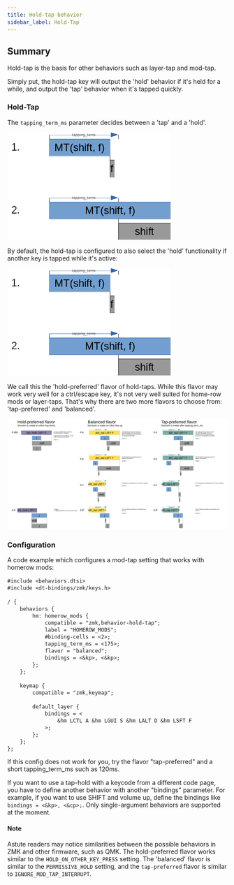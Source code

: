 ```yaml
---
title: Hold-tap behavior
sidebar_label: Hold-Tap
---
```


## Summary
Hold-tap is the basis for other behaviors such as layer-tap and mod-tap. 

Simply put, the hold-tap key will output the 'hold' behavior if it's held for a while, and output the 'tap' behavior when it's tapped quickly.


### Hold-Tap
The `tapping_term_ms` parameter decides between a 'tap' and a 'hold'.

![Simple behavior](../assets/hold-tap/case1_2.png)

By default, the hold-tap is configured to also select the 'hold' functionality if another key is tapped while it's active: 

![Hold preferred behavior](../assets/hold-tap/case1_2.png)

We call this the 'hold-preferred' flavor of hold-taps. While this flavor may work very well for a ctrl/escape key, it's not very well suited for home-row mods or layer-taps. That's why there are two more flavors to choose from: 'tap-preferred' and 'balanced'.

![Hold-tap comparison](../assets/hold-tap/comparison.png)

### Configuration
A code example which configures a mod-tap setting that works with homerow mods:

```
#include <behaviors.dtsi>
#include <dt-bindings/zmk/keys.h>

/ {
	behaviors {
		hm: homerow_mods {
			compatible = "zmk,behavior-hold-tap";
			label = "HOMEROW_MODS";
			#binding-cells = <2>;
			tapping_term_ms = <175>;
			flavor = "balanced";
			bindings = <&kp>, <&kp>;
		};
	};
		
	keymap {
		compatible = "zmk,keymap";

		default_layer {
			bindings = <
	            &hm LCTL A &hm LGUI S &hm LALT D &hm LSFT F
			>;
		};
	};
};

```

If this config does not work for you, try the flavor "tap-preferred" and a short tapping_term_ms such as 120ms.

If you want to use a tap-hold with a keycode from a different code page, you have to define another behavior with another "bindings" parameter. For example, if you want to use SHIFT and volume up, define the bindings like `bindings = <&kp>, <&cp>;`. Only single-argument behaviors are supported at the moment.

#### Note
Astute readers may notice similarities between the possible behaviors in ZMK and other firmware, such as QMK. The hold-preferred flavor works similar to the `HOLD_ON_OTHER_KEY_PRESS` setting. The 'balanced' flavor is similar to the `PERMISSIVE_HOLD` setting, and the `tap-preferred` flavor is similar to `IGNORE_MOD_TAP_INTERRUPT`.
